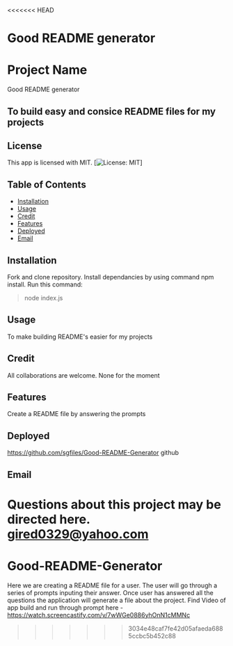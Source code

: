<<<<<<< HEAD
# Good README generator
  # Project Name
  Good README generator

  ## To build easy and consice README files for my projects

 

  ## License 
  This app is licensed with MIT.
  [![License: MIT](https://img.shields.io/badge/License-MIT-yellow.svg)]
  
  ## Table of Contents

  - [Installation](#installation)
  - [Usage](#usage)
  - [Credit](#credit)
  - [Features](#features)
  - [Deployed](#deployed)
  - [Email](#email)
  
  ## Installation
  Fork and clone repository. Install dependancies by using command npm install. Run this command:

  >node index.js 

  
  ## Usage
  To make building README's easier for my projects

 ## Credit
 All collaborations are welcome.
 None for the moment

 ## Features
 Create a README file by answering the prompts 

  ## Deployed
  https://github.com/sgfiles/Good-README-Generator
  github
 
  ## Email
  Questions about this project may be directed here.
  gired0329@yahoo.com
=======
# Good-README-Generator
Here we are creating a README file for a user. The user will go through a series of prompts inputing their answer. Once user has answered all the questions the application will generate a file about the project.
Find Video of app build and run through prompt here -  https://watch.screencastify.com/v/7wWGe0886yhOnN1cMMNc
>>>>>>> 3034e48caf7fe42d05afaeda6885ccbc5b452c88
